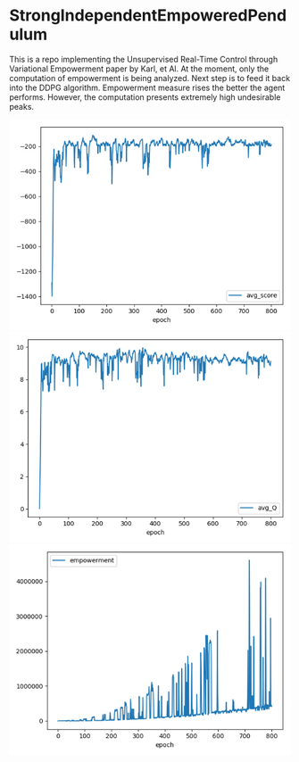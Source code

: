 # StrongIndependentEmpoweredPendulum
This is a repo implementing the Unsupervised Real-Time Control through Variational Empowerment paper by Karl, et Al.
At the moment, only the computation of empowerment is being analyzed. Next step is to feed it back into the DDPG algorithm. Empowerment measure rises the better the agent performs. However, the computation presents extremely high undesirable peaks.

![reward](PendulumRewards/avg_score5.png)
![reward](PendulumRewards/avg_Q5.png)
![reward](PendulumRewards/empowerment5.png)
